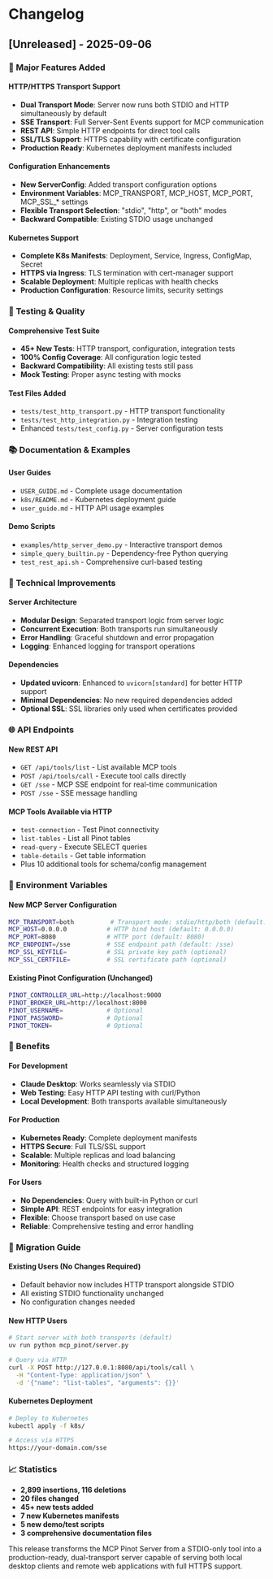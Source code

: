 # Changelog

## [Unreleased] - 2025-09-06

### 🚀 Major Features Added

#### HTTP/HTTPS Transport Support
- **Dual Transport Mode**: Server now runs both STDIO and HTTP simultaneously by default
- **SSE Transport**: Full Server-Sent Events support for MCP communication
- **REST API**: Simple HTTP endpoints for direct tool calls
- **SSL/TLS Support**: HTTPS capability with certificate configuration
- **Production Ready**: Kubernetes deployment manifests included

#### Configuration Enhancements
- **New ServerConfig**: Added transport configuration options
- **Environment Variables**: MCP_TRANSPORT, MCP_HOST, MCP_PORT, MCP_SSL_* settings
- **Flexible Transport Selection**: "stdio", "http", or "both" modes
- **Backward Compatible**: Existing STDIO usage unchanged

#### Kubernetes Support
- **Complete K8s Manifests**: Deployment, Service, Ingress, ConfigMap, Secret
- **HTTPS via Ingress**: TLS termination with cert-manager support
- **Scalable Deployment**: Multiple replicas with health checks
- **Production Configuration**: Resource limits, security settings

### 🧪 Testing & Quality

#### Comprehensive Test Suite
- **45+ New Tests**: HTTP transport, configuration, integration tests
- **100% Config Coverage**: All configuration logic tested
- **Backward Compatibility**: All existing tests still pass
- **Mock Testing**: Proper async testing with mocks

#### Test Files Added
- `tests/test_http_transport.py` - HTTP transport functionality
- `tests/test_http_integration.py` - Integration testing
- Enhanced `tests/test_config.py` - Server configuration tests

### 📚 Documentation & Examples

#### User Guides
- `USER_GUIDE.md` - Complete usage documentation
- `k8s/README.md` - Kubernetes deployment guide
- `user_guide.md` - HTTP API usage examples

#### Demo Scripts
- `examples/http_server_demo.py` - Interactive transport demos
- `simple_query_builtin.py` - Dependency-free Python querying
- `test_rest_api.sh` - Comprehensive curl-based testing

### 🔧 Technical Improvements

#### Server Architecture
- **Modular Design**: Separated transport logic from server logic
- **Concurrent Execution**: Both transports run simultaneously
- **Error Handling**: Graceful shutdown and error propagation
- **Logging**: Enhanced logging for transport operations

#### Dependencies
- **Updated uvicorn**: Enhanced to `uvicorn[standard]` for better HTTP support
- **Minimal Dependencies**: No new required dependencies added
- **Optional SSL**: SSL libraries only used when certificates provided

### 🌐 API Endpoints

#### New REST API
- `GET /api/tools/list` - List available MCP tools
- `POST /api/tools/call` - Execute tool calls directly
- `GET /sse` - MCP SSE endpoint for real-time communication
- `POST /sse` - SSE message handling

#### MCP Tools Available via HTTP
- `test-connection` - Test Pinot connectivity
- `list-tables` - List all Pinot tables
- `read-query` - Execute SELECT queries
- `table-details` - Get table information
- Plus 10 additional tools for schema/config management

### 🎯 Environment Variables

#### New MCP Server Configuration
```bash
MCP_TRANSPORT=both          # Transport mode: stdio/http/both (default: both)
MCP_HOST=0.0.0.0           # HTTP bind host (default: 0.0.0.0)
MCP_PORT=8080              # HTTP port (default: 8080)
MCP_ENDPOINT=/sse          # SSE endpoint path (default: /sse)
MCP_SSL_KEYFILE=           # SSL private key path (optional)
MCP_SSL_CERTFILE=          # SSL certificate path (optional)
```

#### Existing Pinot Configuration (Unchanged)
```bash
PINOT_CONTROLLER_URL=http://localhost:9000
PINOT_BROKER_URL=http://localhost:8000
PINOT_USERNAME=            # Optional
PINOT_PASSWORD=            # Optional
PINOT_TOKEN=               # Optional
```

### 🎉 Benefits

#### For Development
- **Claude Desktop**: Works seamlessly via STDIO
- **Web Testing**: Easy HTTP API testing with curl/Python
- **Local Development**: Both transports available simultaneously

#### For Production
- **Kubernetes Ready**: Complete deployment manifests
- **HTTPS Secure**: Full TLS/SSL support
- **Scalable**: Multiple replicas and load balancing
- **Monitoring**: Health checks and structured logging

#### For Users
- **No Dependencies**: Query with built-in Python or curl
- **Simple API**: REST endpoints for easy integration
- **Flexible**: Choose transport based on use case
- **Reliable**: Comprehensive testing and error handling

### 🔄 Migration Guide

#### Existing Users (No Changes Required)
- Default behavior now includes HTTP transport alongside STDIO
- All existing STDIO functionality unchanged
- No configuration changes needed

#### New HTTP Users
```bash
# Start server with both transports (default)
uv run python mcp_pinot/server.py

# Query via HTTP
curl -X POST http://127.0.0.1:8080/api/tools/call \
  -H "Content-Type: application/json" \
  -d '{"name": "list-tables", "arguments": {}}'
```

#### Kubernetes Deployment
```bash
# Deploy to Kubernetes
kubectl apply -f k8s/

# Access via HTTPS
https://your-domain.com/sse
```

### 📈 Statistics

- **2,899 insertions, 116 deletions**
- **20 files changed**
- **45+ new tests added**
- **7 new Kubernetes manifests**
- **5 new demo/test scripts**
- **3 comprehensive documentation files**

This release transforms the MCP Pinot Server from a STDIO-only tool into a production-ready, dual-transport server capable of serving both local desktop clients and remote web applications with full HTTPS support.
